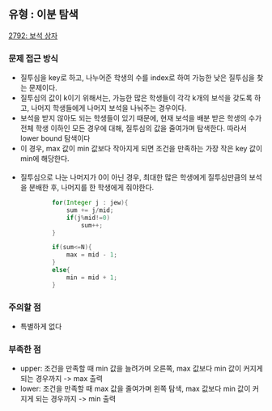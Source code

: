 ## 유형 : 이분 탐색
[2792: 보석 상자](https://www.acmicpc.net/problem/2792)

### 문제 접근 방식
  - 질투심을 key로 하고, 나누어준 학생의 수를 index로 하여 가능한 낮은 질투심을 찾는 문제이다. 
  - 질투심의 값이 k이기 위해서는, 가능한 많은 학생들이 각각 k개의 보석을 갖도록 하고, 나머지 학생들에게 나머지 보석을 나눠주는 경우이다.
  - 보석을 받지 않아도 되는 학생들이 있기 때문에, 현재 보석을 배분 받은 학생의 수가 전체 학생 이하인 모든 경우에 대해, 질투심의 값을 줄여가며 탐색한다. 따라서 lower bound 탐색이다
  - 이 경우, max 값이 min 값보다 작아지게 되면 조건을 만족하는 가장 작은 key 값이 min에 해당한다.
<br></br>
  - 질투심으로 나눈 나머지가 0이 아닌 경우, 최대한 많은 학생에게 질투심만큼의 보석을 분배한 후, 나머지를 한 학생에게 줘야한다.
``` Java
            for(Integer j : jew){
                sum += j/mid;
                if(j%mid!=0)
                    sum++;
            }

            if(sum<=N){
                max = mid - 1;
            }
            else{
                min = mid + 1;
            }
```

### 주의할 점
  - 특별하게 없다

### 부족한 점
  - upper: 조건을 만족할 때 min 값을 늘려가며 오른쪽, max 값보다 min 값이 커지게 되는 경우까지 -> max 출력
  - lower: 조건을 만족할 때 max 값을 줄여가며 왼쪽 탐색, max 값보다 min 값이 커지게 되는 경우까지 -> min 출력

